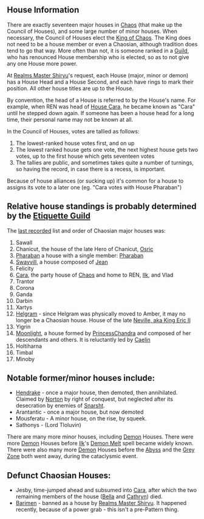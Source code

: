 ## <A NAME="information">House Information</A>
There are exactly seventeen major houses in [Chaos](CourtsOfChaos) (that make up the Council of Houses), and some large number of minor houses.  When necessary, the Council of Houses elect the [King of Chaos](KingOfChaos). The King does not need to be a house member or even a Chaosian, although tradition does tend to go that way.  More often than not, it is someone ranked in a [Guild](ChaosGuilds), who has renounced House membership who is elected, so as to not give any one House more power.

At [Realms Master Shiryu](RealmsMasterShiryu)'s request, each House (major, minor or demon) has a House Head and a House Second, and each have rings to mark their position.  All other house titles are up to the House.

By convention, the head of a House is referred to by the House's name.  For example, when REN was head of [House Cara](HouseCara), he became known as "Cara" until he stepped down again.  If someone has been a house head for a long time, their personal name may not be known at all.

In the Council of Houses, votes are tallied as follows:
1. The lowest-ranked house votes first, and on up
1. The lowest ranked house gets one vote, the next highest house gets two votes, up to the first house which gets seventeen votes
1. The tallies are public, and sometimes takes quite a number of turnings, so having the record, in case there is a recess, is important.

Because of house alliances (or sucking up) it's common for a house to assigns its vote to a later one (eg. "Cara votes with House Pharaban")

## <A NAME="major">Relative house standings</A> is probably determined by the [Etiquette Guild](ChaosGuilds)

The [last recorded](http://web.mit.edu/~dskern/www/amber/log020709.html#sect1) list and order of Chaosian major houses was:

1. Sawall
1. Chanicut, the house of the late Hero of Chanicut, [Osric](OsricOfChaos)
3. [Pharaban](PhrabanOfPharaban) a house with a single member: [Pharaban](PharabanOfPharaban)
1. [Swayvill](HouseSwayvill), a house composed of [Jean](JeanOfFlorimel)
1. Felicity
1. [Cara](HouseCara), the party house of [Chaos](CourtsOfChaos) and home to REN, [Ilk](IlkandacianOfChaos), and Vlad
1. Trantor
1. Corona
1. Ganda
1. Darbin
1. Xartys
1. [Helgram](HouseHelgram) - since Helgram was physically moved to Amber, it may no longer be a Chaosian house.  House of the late [Neville, aka King Eric II](NevilleOfEric)
1. Yigrin
1. [Moonlight](HouseMoonlight), a house formed by [PrincessChandra](PrincessChandraOfAssassin) and composed of her descendants and others.  It is reluctantly led by [Caelin](CaelinOfLaetatio)
1. Holtiharna
1. Timbal
1. Minoby
 
## <A NAME="minor">Notable former/minor houses include</A>:
 + [Hendrake](HouseHendrake) - once a major house, then demoted, then annihilated.  Claimed by [Norton](NortonOfBeastmasters) by right of conquest, but neglected after its desecration by enemies of [Snarsht](SnarshtOfBeastmasters).
 + Arantantic - once a major house, but now demoted
 + Mousferatu - A minor house, on the rise, by squeek.
 + Sathonys - (Lord Tloluvin)

There are many more minor houses, including [Demon](ChaosDemon) Houses.  There were more [Demon](ChaosDemon) Houses before [Ilk](IlkandacianOfCara)'s [Demon Melt](DemonMelt) spell became widely known. There were also many more [Demon](ChaosDemon) Houses before the [Abyss](TheAbyss) and the [Grey Zone](GreyZone) both went away, during the cataclysmic event.

## <A NAME="deadhouses">Defunct Chaosian Houses</A>:
 + Jesby, time-jumped ahead and subsumed into [Cara](HouseCara), after which the two remaining members of the house ([Bella](BellahquistOfJesby) and [Cathryn](CathrynOfRandom)) died.
 + [Barimen](HouseBarimen) - banned as a house by [Realms Master Shiryu](RealmsMasterShiryu).  It happened recently, because of a power grab - this isn't a pre-Pattern thing.
